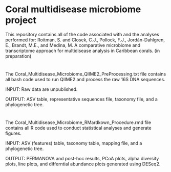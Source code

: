 # Coral multidisease microbiome project

This repository contains all of the code associated with and the analyses performed for: Roitman, S. and Closek, C.J., Pollock, F.J., Jordán-Dahlgren, E., Brandt, M.E., and Medina, M. A comparative microbiome and transcriptome approach for multidisease analysis in Caribbean corals. (in preparation)
#
The Coral_Multidisease_Microbiome_QIIME2_PreProcessing.txt file contains all bash code used to run QIIME2 and process the raw 16S DNA sequences.

INPUT: Raw data are unpublished.

OUTPUT: ASV table, representative sequences file, taxonomy file, and a phylogenetic tree. 

#
The Coral_Multidisease_Microbiome_RMardkown_Procedure.rmd file contains all R code used to conduct statistical analyses and generate figures.

INPUT: ASV (features) table, taxonomy table, mapping file, and a phylogenetic tree.

OUTPUT: PERMANOVA and post-hoc results, PCoA plots, alpha diversity plots, line plots, and differntial abundance plots generated using DESeq2.
